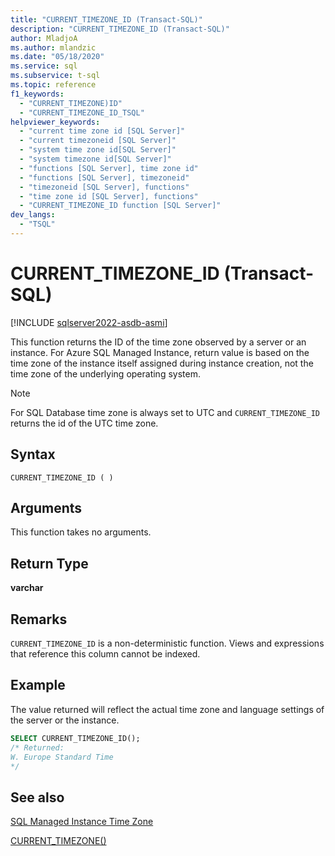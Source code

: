 ```yaml
---
title: "CURRENT_TIMEZONE_ID (Transact-SQL)"
description: "CURRENT_TIMEZONE_ID (Transact-SQL)"
author: MladjoA
ms.author: mlandzic
ms.date: "05/18/2020"
ms.service: sql
ms.subservice: t-sql
ms.topic: reference
f1_keywords:
  - "CURRENT_TIMEZONE)ID"
  - "CURRENT_TIMEZONE_ID_TSQL"
helpviewer_keywords:
  - "current time zone id [SQL Server]"
  - "current timezoneid [SQL Server]"
  - "system time zone id[SQL Server]"
  - "system timezone id[SQL Server]"
  - "functions [SQL Server], time zone id"
  - "functions [SQL Server], timezoneid"
  - "timezoneid [SQL Server], functions"
  - "time zone id [SQL Server], functions"
  - "CURRENT_TIMEZONE_ID function [SQL Server]"
dev_langs:
  - "TSQL"
---
```

# CURRENT_TIMEZONE_ID (Transact-SQL)

[!INCLUDE [sqlserver2022-asdb-asmi](../../includes/applies-to-version/sqlserver2022-asdb-asmi.md)]

This function returns the ID of the time zone observed by a server or an instance. For Azure SQL Managed Instance, return value is based on the time zone of the instance itself assigned during instance creation, not the time zone of the underlying operating system.
  
> [!NOTE]  
> For SQL Database time zone is always set to UTC and `CURRENT_TIMEZONE_ID` returns the id of the UTC time zone.
  
## Syntax  
  
```syntaxsql
CURRENT_TIMEZONE_ID ( )  
```
  
## Arguments

This function takes no arguments.
  
## Return Type  

**varchar**
  
## Remarks  

`CURRENT_TIMEZONE_ID` is a non-deterministic function. Views and expressions that reference this column cannot be indexed.
  
## Example

The value returned will reflect the actual time zone and language settings of the server or the instance.

```sql
SELECT CURRENT_TIMEZONE_ID();  
/* Returned:  
W. Europe Standard Time
*/
```  
  
## See also

[SQL Managed Instance Time Zone](/azure/sql-database/sql-database-managed-instance-timezone)

[CURRENT_TIMEZONE()](./current-timezone-transact-sql.md)
